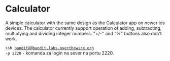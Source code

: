 # Calculator

A simple calculator with the same design as the Calculator app on newer ios devices. The calculator currently support operation of adding, subtracting, multiplying and dividing integer numbers. "+/-" and "%" buttons also don't work.

<code>ssh banditX@bandit.labs.overthewire.org -p 2220</code> - komanda za login na sever na portu 2220.
